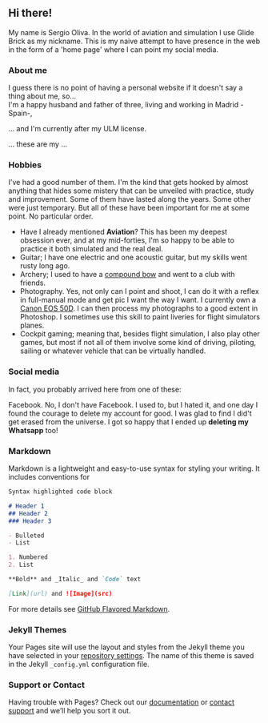 ## Hi there!

My name is Sergio Oliva. In the world of aviation and simulation I use Glide Brick as my nickname.
This is my naive attempt to have presence in the web in the form of a 'home page' where I can point my social media.

### About me  
I guess there is no point of having a personal website if it doesn't say a thing about me, so...  
I'm a happy husband and father of three, living and working in Madrid -Spain-, 



... and I'm currently after my ULM license. 

... these are my ...  

### Hobbies  

I've had a good number of them. I'm the kind that gets hooked by almost anything that hides some mistery that can be unveiled with practice, study and improvement. Some of them have lasted along the years. Some other were just temporary. But all of these have been important for me at some point.  No particular order.

- Have I already mentioned **Aviation**? This has been my deepest obsession ever, and at my mid-forties, I'm so happy to be able to practice it both simulated and the real deal.
- Guitar; I have one electric and one acoustic guitar, but my skills went rusty long ago.  
- Archery; I used to have a [compound bow](https://en.wikipedia.org/wiki/Compound_bow) and went to a club with friends.
- Photography. Yes, not only can I point and shoot, I can do it with a reflex in full-manual mode and get pic I want the way I want. I currently own a [Canon EOS 50D](https://en.wikipedia.org/wiki/Canon_EOS_50D). I can then process my photographs to a good extent in Photoshop. I sometimes use this skill to paint liveries for flight simulators planes.
- Cockpit gaming; meaning that, besides flight simulation, I also play other games, but most if not all of them involve some kind of driving, piloting, sailing or whatever vehicle that can be virtually handled.

### Social media  

In fact, you probably arrived here from one of these:

Facebook. No, I don't have Facebook. I used to, but I hated it, and one day I found the courage to delete my account for good. I was glad to find I did't get erased from the universe. I got so happy that I ended up **deleting my Whatsapp** too!

### Markdown

Markdown is a lightweight and easy-to-use syntax for styling your writing. It includes conventions for

```markdown
Syntax highlighted code block

# Header 1
## Header 2
### Header 3

- Bulleted
- List

1. Numbered
2. List

**Bold** and _Italic_ and `Code` text

[Link](url) and ![Image](src)
```

For more details see [GitHub Flavored Markdown](https://guides.github.com/features/mastering-markdown/).

### Jekyll Themes

Your Pages site will use the layout and styles from the Jekyll theme you have selected in your [repository settings](https://github.com/serolrom/website/settings). The name of this theme is saved in the Jekyll `_config.yml` configuration file.

### Support or Contact

Having trouble with Pages? Check out our [documentation](https://help.github.com/categories/github-pages-basics/) or [contact support](https://github.com/contact) and we’ll help you sort it out. 
